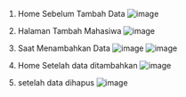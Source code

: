 1. Home Sebelum Tambah Data
![image](https://github.com/user-attachments/assets/d493fc76-93da-457f-ba0a-48d6dee759e0)

2. Halaman Tambah Mahasiwa
![image](https://github.com/user-attachments/assets/23a2f13d-b938-4fd1-b197-e457de56dc19)

3. Saat Menambahkan Data
![image](https://github.com/user-attachments/assets/dd184286-a67d-4001-bb3a-3cdf5bec359c)
![image](https://github.com/user-attachments/assets/7293c5c9-68e5-4eea-81e5-6c10c4080448)

5. Home Setelah data ditambahkan
![image](https://github.com/user-attachments/assets/38d95de5-55c5-4c9b-9afa-c9de5c25e8f2)

6. setelah data dihapus
![image](https://github.com/user-attachments/assets/baa8274b-10c7-4416-bf48-68ab9769317a)
